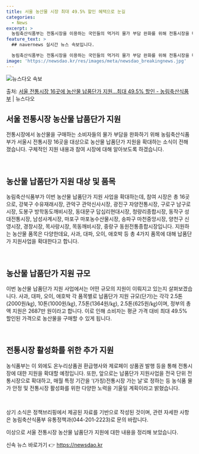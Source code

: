 ```yaml
---
title: 서울 농산물 시장 최대 49.5% 할인 혜택으로 눈길
categories:
  - News
excerpt: >
  농림축산식품부는 전통시장을 이용하는 국민들의 먹거리 물가 부담 완화를 위해 전통시장을 대상으로 한 농산물 납…
feature_text: >
  ## navernews 실시간 뉴스 속보입니다.

  농림축산식품부는 전통시장을 이용하는 국민들의 먹거리 물가 부담 완화를 위해 전통시장을 대상으로 한 농산물 납…
image: 'https://newsdao.kr/res/images/meta/newsdao_breakingnews.jpg'
---
```


![뉴스다오 속보](https://newsdao.kr/res/images/meta/newsdao_breakingnews.jpg)

<p>출처: <a href="https://newsdao.kr/3552" rel="dofollow">서울 전통시장 16곳에 농산물 납품단가 지원…최대 49.5% 할인 - 농림축산식품부</a> | 뉴스다오</p>

<h2 data-ke-size="size26">서울 전통시장 농산물 납품단가 지원</h2>
전통시장에서 농산물을 구매하는 소비자들의 물가 부담을 완화하기 위해 농림축산식품부가 서울시 전통시장 16곳을 대상으로 농산물 납품단가 지원을 확대하는 소식이 전해졌습니다. 구체적인 지원 내용과 참여 시장에 대해 알아보도록 하겠습니다.

<p data-ke-size="size16">&nbsp;</p>

<h2 data-ke-size="size24">농산물 납품단가 지원 대상 및 품목</h2>
농림축산식품부가 이번 농산물 납품단가 지원 사업을 확대하는데, 참여 시장은 총 16곳으로, 강북구 수유재래시장, 관악구 관악신사시장, 광진구 자양전통시장, 구로구 남구로시장, 도봉구 방학동도깨비시장, 동대문구 답십리현대시장, 청량리종합시장, 동작구 성대전통시장, 남성사계시장, 마포구 마포농수산물시장, 송파구 마천중앙시장, 양천구 신영시장, 경창시장, 목사랑시장, 목동깨비시장, 중랑구 동원전통종합시장입니다. 
지원하는 농산물 품목은 다양한데요, 사과, 대파, 오이, 애호박 등 총 4가지 품목에 대해 납품단가 지원사업을 확대한다고 합니다. 

<p data-ke-size="size16">&nbsp;</p>

<h2 data-ke-size="size24">농산물 납품단가 지원 규모</h2>
이번 농산물 납품단가 지원 사업에서는 어떤 규모의 지원이 이뤄지고 있는지 살펴보겠습니다. 사과, 대파, 오이, 애호박 각 품목별로 납품단가 지원 규모(단가)는 각각 2.5톤(2000원/㎏), 10톤(1000원/㎏), 7.5톤(1364원/㎏), 2.5톤(625원/㎏)이며, 정부의 총액 지원은 2687만 원이라고 합니다. 이로 인해 소비자는 평균 가격 대비 최대 49.5% 할인된 가격으로 농산물을 구매할 수 있게 됩니다. 

<p data-ke-size="size16">&nbsp;</p>

<h2 data-ke-size="size24">전통시장 활성화를 위한 추가 지원</h2>
농식품부는 이 외에도 온누리상품권 환급행사와 제로페이 상품권 발행 등을 통해 전통시장에 대한 지원을 확대할 예정입니다. 또한, 앞으로는 납품단가 지원사업을 전국 단위 전통시장으로 확대하고, 매월 특정 기간을 ‘(가칭)전통시장 가는 날’로 정하는 등 농식품 물가 안정 및 전통시장 활성화를 위한 다양한 노력을 기울일 계획이라고 밝혔습니다. 

<p data-ke-size="size16">&nbsp;</p>

상기 소식은 정책브리핑에서 제공된 자료를 기반으로 작성된 것이며, 관련 자세한 사항은 농림축산식품부 유통정책과(044-201-2223)로 문의 바랍니다.

이상으로 서울 전통시장 농산물 납품단가 지원에 대한 내용을 정리해 보았습니다. 

신속 뉴스 바로가기 👉 <a href="https://newsdao.kr" rel="dofollow">https://newsdao.kr</a>


